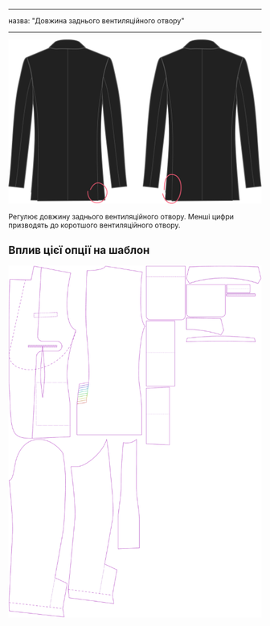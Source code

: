 - - -
назва: "Довжина заднього вентиляційного отвору"
- - -

![Довжина заднього вентиляційного отвору](backventlength.svg)

Регулює довжину заднього вентиляційного отвору. Менші цифри призводять до коротшого вентиляційного отвору.

## Вплив цієї опції на шаблон

![На цьому зображенні показано вплив цієї опції шляхом накладання декількох варіантів, які мають різне значення для цієї опції](jaeger_backventlength_sample.svg "Вплив цієї опції на шаблон")
